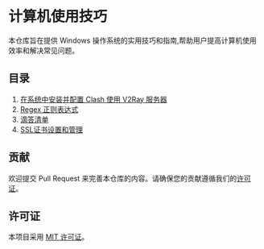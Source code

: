 # 计算机使用技巧

本仓库旨在提供 Windows 操作系统的实用技巧和指南,帮助用户提高计算机使用效率和解决常见问题。

## 目录

1. [在系统中安装并配置 Clash 使用 V2Ray 服务器](在系统中安装并配置%20Clash%20使用%20V2Ray%20服务器.md)
2. [Regex 正则表达式](regex.md)
3. [滴答清单](ticktick.md)
4. [SSL证书设置和管理](ssl证书.md)

## 贡献

欢迎提交 Pull Request 来完善本仓库的内容。请确保您的贡献遵循我们的[许可证](LICENSE)。

## 许可证

本项目采用 [MIT 许可证](LICENSE)。

